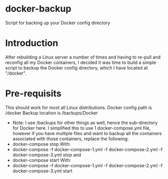 # docker-backup
Script for backing up your Docker config directory

# Introduction
After rebuilding a Linux server a number of times and having to re-pull and reconfig all my Docker containers, I decided it was time to build a simple script to backup the Docker config directory, which I have located at "/docker".

# Pre-requisits
This should work for most all Linux distributions.
Docker config path is /docker
Backup location is /backups/Docker
- Note: I use /backups for other things as well, hence the sub-directory for Docker here.
I simplified this to use 1 docker-compose.yml file, however if you have multiple files and want to backup all the containers associated with those containers, replace the following:
- docker-compose stop
With:
- docker-compose -f docker-compose-1.yml -f docker-compose-2.yml -f docker-compose-3.yml stop
and
- docker-compose start
With:
- docker-compose -f docker-compose-1.yml  -f docker-compose-2.yml -f docker-compose-3.yml start
